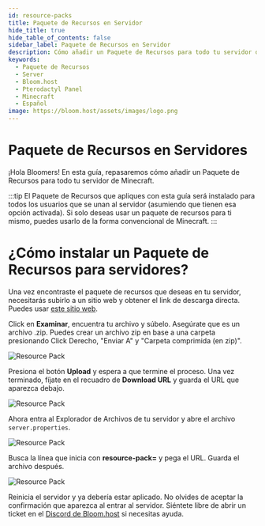```yaml
---
id: resource-packs
title: Paquete de Recursos en Servidor
hide_title: true
hide_table_of_contents: false
sidebar_label: Paquete de Recursos en Servidor
description: Cómo añadir un Paquete de Recursos para todo tu servidor de Minecraft
keywords:
  - Paquete de Recursos
  - Server
  - Bloom.host
  - Pterodactyl Panel
  - Minecraft
  - Español
image: https://bloom.host/assets/images/logo.png
---
```

# Paquete de Recursos en Servidores

¡Hola Bloomers! En esta guía, repasaremos cómo añadir un Paquete de Recursos para todo tu servidor de Minecraft.

:::tip
El Paquete de Recursos que apliques con esta guía será instalado para todos los usuarios que se unan al servidor (asumiendo que tienen esa opción activada).
Si solo deseas usar un paquete de recursos para ti mismo, puedes usarlo de la forma convencional de Minecraft.
:::

# ¿Cómo instalar un Paquete de Recursos para servidores?

Una vez encontraste el paquete de recursos que deseas en tu servidor, necesitarás subirlo a un sitio web y obtener el link de descarga directa. Puedes usar [este sitio web](https://mc-packs.net/).  

Click en **Examinar**, encuentra tu archivo y súbelo. Asegúrate que es un archivo .zip. Puedes crear un archivo zip en base a una carpeta presionando Click Derecho, "Enviar A" y "Carpeta comprimida (en zip)". 

![Resource Pack](../../../../img/resource/resource2.png)

Presiona el botón **Upload** y espera a que termine el proceso. Una vez terminado, fíjate en el recuadro de **Download URL** y guarda el URL que aparezca debajo.

![Resource Pack](../../../../img/resource/resource3.png)  

Ahora entra al Explorador de Archivos de tu servidor y abre el archivo `server.properties`.

![Resource Pack](../../../../img/resource/resource4.png)  

Busca la línea que inicia con **resource-pack=** y pega el URL. Guarda el archivo después.

![Resource Pack](../../../../img/resource/resource5.png)  

Reinicia el servidor y ya debería estar aplicado. No olvides de aceptar la confirmación que aparezca al entrar al servidor. Siéntete libre de abrir un ticket en el [Discord de Bloom.host](https://discord.gg/bloom) si necesitas ayuda.
